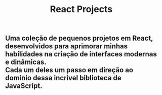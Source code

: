 <div id="user-content-toc">
  <ul align="center">
    <h1 style="display: inline-block;">React Projects</h1>
  </ul>
</div>
<div id="user-content-toc"/>
  <ul>
    <summary>
      <h2 style="display: inline-block;">Uma coleção de pequenos projetos em React, desenvolvidos para aprimorar minhas habilidades na criação de interfaces modernas e dinâmicas.<br>Cada um deles um passo em direção ao domínio dessa incrível biblioteca de JavaScript.</h2>
    </summary>
  </ul>
</div>
